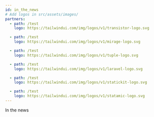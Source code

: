 ```yaml
---
id: in_the_news
# Add logos in src/assets/images/
partners:
  - path: /test
    logo: https://tailwindui.com/img/logos/v1/transistor-logo.svg

  - path: /test
    logo: https://tailwindui.com/img/logos/v1/mirage-logo.svg

  - path: /test
    logo: https://tailwindui.com/img/logos/v1/tuple-logo.svg

  - path: /test
    logo: https://tailwindui.com/img/logos/v1/laravel-logo.svg

  - path: /test
    logo: https://tailwindui.com/img/logos/v1/statickit-logo.svg

  - path: /test
    logo: https://tailwindui.com/img/logos/v1/statamic-logo.svg
---
```


In the news
